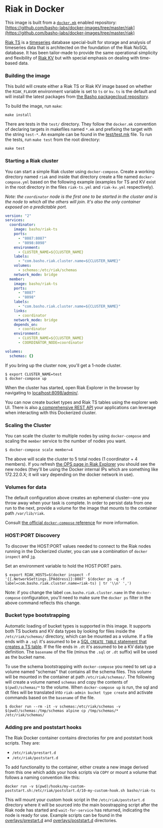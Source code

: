 # Riak in Docker

This image is built from a [`docker.mk`](https://github.com/jbrisbin/docker.mk) enabled repository:
[https://github.com/basho-labs/docker-images/tree/master/riak](https://github.com/basho-labs/docker-images/tree/master/riak)

[Riak TS](http://basho.com/products/riak-ts/) is a [timeseries](https://en.wikipedia.org/wiki/Time_series) database special-built for storage and analysis of timeseries data that is architected on the foundation of the Riak NoSQL database. It has been tailor-made to provide the same operational simplicity and flexibility of [Riak KV](https://github.com/basho/riak) but with special emphasis on dealing with time-based data.

### Building the image

This build will create either a Riak TS or Riak KV image based on whether the `RIAK_FLAVOR` environment variable is set to `ts` or `kv`. `ts` is the default and will install the latest packages from [the Basho packagecloud repository](https://packagecloud.io/basho/).

To build the image, run `make`:

    make install

There are tests in the `test/` directory. They follow the `docker.mk` convention of declaring targets in makefiles named `*.mk` and prefixing the target with the string `test-*`. An example can be found in the [test/test.mk](test/test.mk) file. To run the tests, run `make test` from the root directory:

    make test

### Starting a Riak cluster

You can start a simple Riak cluster using `docker-compose`. Create a working directory named `riak` and inside that directory create a file named `docker-compose.yml` based on the following example (examples for TS and KV exist in the root directory in the files `riak-ts.yml` and `riak-kv.yml` respectively).

_Note: the `coordinator` node is the first one to be started in the cluster and is the node to which all the others will join. It's also the only container exposed on a predictable port._

```yaml
version: "2"
services:
  coordinator:
    image: basho/riak-ts
    ports:
      - "8087:8087"
      - "8098:8098"
    environment:
      - CLUSTER_NAME=${CLUSTER_NAME}
    labels:
      - "com.basho.riak.cluster.name=${CLUSTER_NAME}"
    volumes:
      - schemas:/etc/riak/schemas
    network_mode: bridge
  member:
    image: basho/riak-ts
    ports:
      - "8087"
      - "8098"
    labels:
      - "com.basho.riak.cluster.name=${CLUSTER_NAME}"
    links:
      - coordinator
    network_mode: bridge
    depends_on:
      - coordinator
    environment:
      - CLUSTER_NAME=${CLUSTER_NAME}
      - COORDINATOR_NODE=coordinator

volumes:
  schemas: {}
```

If you bring up the cluster now, you'll get a 1-node cluster.

    $ export CLUSTER_NAME=test
    $ docker-compose up

When the cluster has started, open Riak Explorer in the browser by navigating to [localhost:8098/admin/](http://localhost:8098/admin/).

You can now create bucket types and Riak TS tables using the explorer web UI. There is also [a comprehensive REST API](http://basho-labs.github.io/riak_explorer/docs/api.html) your applications can leverage when interacting with this Dockerized cluster.

### Scaling the Cluster

You can scale the cluster to multiple nodes by using `docker-compose` and scaling the `member` service to the number of nodes you want.

    $ docker-compose scale member=4

The above will scale the cluster to 5 total nodes (1 coordinator + 4 members). If you refresh [the OPS page in Riak Explorer](http://localhost:8098/admin/#/cluster/default/ops) you should see the new nodes (they'll be using the Docker internal IPs which are something like 172.22.0.X; it will vary depending on the docker network in use).

### Volumes for data

The default configuration above creates an ephemeral cluster--one you throw away when your task is complete. In order to persist data from one run to the next, provide a volume for the image that mounts to the container path `/var/lib/riak`.

Consult [the official `docker-compose` reference](https://docs.docker.com/compose/compose-file/#volume-configuration-reference) for more information.

### HOST:PORT Discovery

To discover the HOST:PORT values needed to connect to the Riak nodes running in the Dockerized cluster, you can use a combination of `docker inspect` and [`jq`](https://stedolan.github.io/jq/manual/).

Set an environment variable to hold the HOST:PORT pairs.

    $ export RIAK_HOSTS=$(docker inspect -f '{{.NetworkSettings.IPAddress}}:8087' $(docker ps -q -f label=com.basho.riak.cluster.name=riak-ts) | tr '\\n' ',')

Note: if you change the label `com.basho.riak.cluster.name` in the `docker-compose` configuration, you'll need to make sure the `docker ps` filter in the above command reflects this change.

### Bucket type bootstrapping

Automatic loading of bucket types is supported in this image. It supports both TS buckets and KV data types by looking for files inside the `/etc/riak/schemas/` directory, which can be mounted as a volume. If a file ends with a `.sql` it's assumed to be a [SQL `CREATE TABLE` statement that creates a TS table](http://docs.basho.com/riak/ts/1.4.0/using/creating-activating/). If the file ends in `.dt` it's assumed to be a KV data type definition. The `basename` of the file (minus the `.sql` or `.dt` suffix) will be used as the bucket name.

To use the schema bootstrapping with `docker-compose` you need to set up a volume named "schemas" that contains all the schema files. This volume will be mounted in the container at path `/etc/riak/schemas/`. The following will create a volume named `schemas` and copy the contents of `$(pwd)/schemas/*` to the volume. When `docker-compose up` is run, the sql and dt files will be translated into `riak-admin bucket type create` and activate commands based on the `basename` of the file.

    $ docker run --rm -it -v schemas:/etc/riak/schemas -v $(pwd)/schemas:/tmp/schemas alpine cp /tmp/schemas/* /etc/riak/schemas/

### Adding pre and poststart hooks

The Riak Docker container contains directories for pre and poststart hook scripts. They are:

* `/etc/riak/prestart.d`
* `/etc/riak/poststart.d`

To add functionality to the container, either create a new image derived from this one which adds your hook scripts via `COPY` or mount a volume that follows a naming convention like this:

    docker run -v $(pwd)/hooks/my-custom-poststart.sh:/etc/riak/poststart.d/10-my-custom-hook.sh basho/riak-ts

This will mount your custom hook script in the `/etc/riak/poststart.d` directory where it will be sourced into the main boostrapping script after the Riak node has started and `wait-for-service` has returned, indicating the node is ready for use. Example scripts can be found in the [overlays/prestart.d](overlays/prestart.d) and [overlays/poststart.d](overlays/poststart.d) directories.
